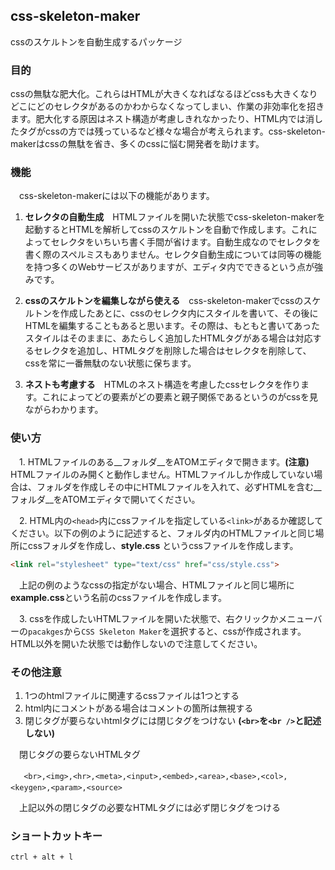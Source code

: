 css-skeleton-maker
--
cssのスケルトンを自動生成するパッケージ

### 目的
cssの無駄な肥大化。これらはHTMLが大きくなればなるほどcssも大きくなりどこにどのセレクタがあるのかわからなくなってしまい、作業の非効率化を招きます。肥大化する原因はネスト構造が考慮しきれなかったり、HTML内では消したタグがcssの方では残っているなど様々な場合が考えられます。css-skeleton-makerはcssの無駄を省き、多くのcssに悩む開発者を助けます。

### 機能
　css-skeleton-makerには以下の機能があります。
  1. **セレクタの自動生成**　HTMLファイルを開いた状態でcss-skeleton-makerを起動するとHTMLを解析してcssのスケルトンを自動で作成します。これによってセレクタをいちいち書く手間が省けます。自動生成なのでセレクタを書く際のスペルミスもありません。セレクタ自動生成については同等の機能を持つ多くのWebサービスがありますが、エディタ内でできるという点が強みです。

  2. **cssのスケルトンを編集しながら使える**　css-skeleton-makerでcssのスケルトンを作成したあとに、cssのセレクタ内にスタイルを書いて、その後にHTMLを編集することもあると思います。その際は、もともと書いてあったスタイルはそのままに、あたらしく追加したHTMLタグがある場合は対応するセレクタを追加し、HTMLタグを削除した場合はセレクタを削除して、cssを常に一番無駄のない状態に保ちます。

  3. **ネストも考慮する**　HTMLのネスト構造を考慮したcssセレクタを作ります。これによってどの要素がどの要素と親子関係であるというのがcssを見ながらわかります。

### 使い方
　1. HTMLファイルのある__フォルダ__をATOMエディタで開きます。**(注意)**　HTMLファイルのみ開くと動作しません。HTMLファイルしか作成していない場合は、フォルダを作成しその中にHTMLファイルを入れて、必ずHTMLを含む__フォルダ__をATOMエディタで開いてください。

　2. HTML内の`<head>`内にcssファイルを指定している`<link>`があるか確認してください。以下の例のように記述すると、フォルダ内のHTMLファイルと同じ場所にcssフォルダを作成し、**style.css** というcssファイルを作成します。
```html
<link rel="stylesheet" type="text/css" href="css/style.css">
```
　上記の例のようなcssの指定がない場合、HTMLファイルと同じ場所に**example.css**という名前のcssファイルを作成します。

　3. cssを作成したいHTMLファイルを開いた状態で、右クリックかメニューバーの`pacakges`から`CSS Skeleton Maker`を選択すると、cssが作成されます。HTML以外を開いた状態では動作しないので注意してください。

### その他注意
1. 1つのhtmlファイルに関連するcssファイルは1つとする
2. html内にコメントがある場合はコメントの箇所は無視する
3. 閉じタグが要らないhtmlタグには閉じタグをつけない **(`<br>`を`<br />`と記述しない)**

　閉じタグの要らないHTMLタグ

　```
<br>,<img>,<hr>,<meta>,<input>,<embed>,<area>,<base>,<col>,<keygen>,<param>,<source>
　```

　上記以外の閉じタグの必要なHTMLタグには必ず閉じタグをつける

### ショートカットキー
`ctrl + alt + l`
